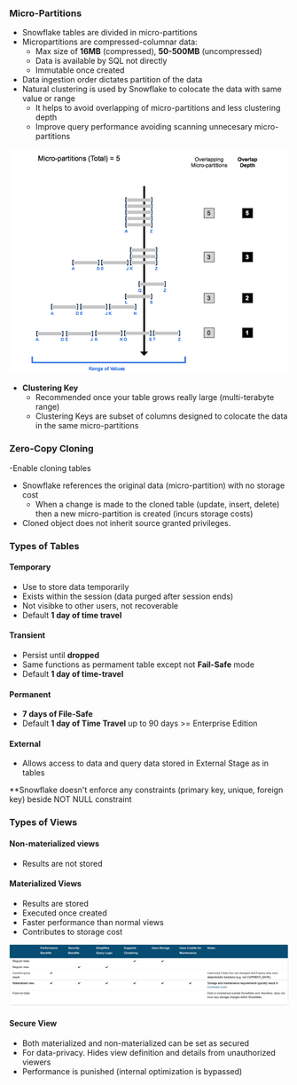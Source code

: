 ### Micro-Partitions

- Snowflake tables are divided in micro-partitions
- Micropartitions are compressed-columnar data:
  - Max size of **16MB** (compressed), **50-500MB** (uncompressed)
  - Data is available by SQL not directly
  - Immutable once created
- Data ingestion order dictates partition of the data
- Natural clustering is used by Snowflake to colocate the data with same value or range
  - It helps to avoid overlapping of micro-partitions and less clustering depth
  - Improve query performance avoiding scanning unnecesary micro-partitions

![](/assets/depth.png)


- **Clustering Key**
  - Recommended once your table grows really large (multi-terabyte range)
  - Clustering Keys are subset of columns designed to colocate the data in the same micro-partitions

### Zero-Copy Cloning

-Enable cloning tables
- Snowflake references the original data (micro-partition) with no storage cost
  - When a change is made to the cloned table (update, insert, delete) then a new micro-partition is created (incurs storage costs)
- Cloned object does not inherit source granted privileges.


### Types of Tables

#### Temporary

- Use to store data temporarily
- Exists within the session (data purged after session ends)
- Not visibke to other users, not recoverable
- Default **1 day of time travel**

#### Transient

- Persist until **dropped**
- Same functions as permament table except not **Fail-Safe** mode
- Default **1 day of time-travel**


#### Permanent

- **7 days of File-Safe**
- Default **1 day of Time Travel** up to 90 days >= Enterprise Edition

#### External

- Allows access to data and query data stored in External Stage as in tables

**Snowflake doesn't enforce any constraints (primary key, unique, foreign key) beside NOT NULL constraint

### Types of Views

#### Non-materialized views

- Results are not stored

#### Materialized Views

- Results are stored
- Executed once created
- Faster performance than normal views
- Contributes to storage cost


![](/assets/views.png)


#### Secure View

- Both materialized and non-materialized can be set as secured
- For data-privacy. Hides view definition and details from unauthorized viewers
- Performance is punished (internal optimization is bypassed)



